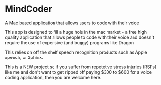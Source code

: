 # MindCoder
A Mac based application that allows users to code with their voice

This app is designed to fill a huge hole in the mac market - a free high quality application that allows people to code with their voice and doesn't require the use of expensive (and buggy) programs like Dragon.

This relies on off the shelf speech recognition products such as Apple speech, or Sphinx.

This is a NEW project so if you suffer from repetetive stress injuries (RSI's) like me and don't want to get ripped off paying $300 to $600 for a voice coding application, then you are welcome here.


